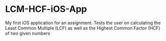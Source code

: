 # LCM-HCF-iOS-App
My first iOS application for an assignment. Tests the user on calculating the Least Common Multiple (LCF) as well as the Highest Common Factor (HCF) of two given numbers
